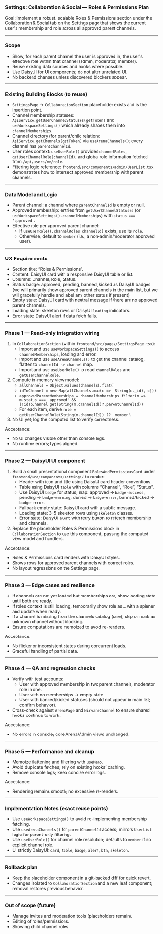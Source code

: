 ### Settings: Collaboration & Social — Roles & Permissions Plan

Goal: Implement a robust, scalable Roles & Permissions section under the Collaboration & Social tab on the Settings page that shows the current user's membership and role across all approved parent channels.

---

### Scope
- Show, for each parent channel the user is approved in, the user's effective role within that channel (admin, moderator, member).
- Reuse existing data sources and hooks where possible.
- Use DaisyUI for UI components; do not alter unrelated UI.
- No backend changes unless discovered blockers appear.

---

### Existing Building Blocks (to reuse)
- `SettingsPage` → `CollaborationSection` placeholder exists and is the insertion point.
- Channel membership statuses: `ApiService.getUserChannelStatuses(getToken)` and `useWorkspaceSettings()` which already shapes them into `channelMemberships`.
- Channel directory (for parent/child relation): `ApiService.getChannels(getToken)` via `useArenaChannels()`; every channel has `parentChannelId`.
- User roles context: `useUserRole()` provides `channelRoles`, `getUserChannelRole(channelId)`, and global role information fetched from `/api/users/me/role`.
- Filtering logic reference: `frontend/src/components/admin/UserList.tsx` demonstrates how to intersect approved membership with parent channels.

---

### Data Model and Logic
- Parent channel: a channel where `parentChannelId` is empty or null.
- Approved membership: entries from `getUserChannelStatuses` (or `useWorkspaceSettings().channelMemberships`) with `status === 'approved'`.
- Effective role per approved parent channel:
  - If `useUserRole().channelRoles[channelId]` exists, use its `role`.
  - Otherwise, default to `member` (i.e., a non-admin/moderator approved user).

---

### UX Requirements
- Section title: “Roles & Permissions”.
- Content: DaisyUI card with a responsive DaisyUI table or list.
- Columns: Channel, Role, Status.
- Status badge: approved, pending, banned, kicked as DaisyUI badges (we will primarily show approved parent channels in the main list, but we will gracefully handle and label any other status if present).
- Empty state: DaisyUI card with neutral message if there are no approved parent channels.
- Loading state: skeleton rows or DaisyUI `loading` indicators.
- Error state: DaisyUI alert if data fetch fails.

---

### Phase 1 — Read-only integration wiring
1. In `CollaborationSection` (within `frontend/src/pages/SettingsPage.tsx`):
   - Import and use `useWorkspaceSettings()` to access `channelMemberships`, loading and error.
   - Import and use `useArenaChannels()` to get the channel catalog, flatten to `channelId -> channel` map.
   - Import and use `useUserRole()` to read `channelRoles` and `getUserChannelRole`.
2. Compute in-memory view model:
   - `allChannels = Object.values(channels).flat()`
   - `idToChannel = new Map(allChannels.map(c => [String(c._id), c]))`
   - `approvedParentMemberships = channelMemberships.filter(m => m.status === 'approved' && (!idToChannel.get(String(m.channelId))?.parentChannelId))`
   - For each item, derive `role = getUserChannelRole(String(m.channelId)) ?? 'member'`.
3. No UI yet; log the computed list to verify correctness.

Acceptance:
- No UI changes visible other than console logs.
- No runtime errors; types aligned.

---

### Phase 2 — DaisyUI UI component
1. Build a small presentational component `RolesAndPermissionsCard` under `frontend/src/components/settings/` to render:
   - Header with icon and title using DaisyUI card header conventions.
   - Table using DaisyUI `table` with columns “Channel”, “Role”, “Status”.
   - Use DaisyUI `badge` for status; map: approved → `badge-success`, pending → `badge-warning`, denied → `badge-error`, banned/kicked → `badge-error`.
   - Fallback empty state: DaisyUI card with a subtle message.
   - Loading state: 3–5 skeleton rows using `skeleton` classes.
   - Error state: DaisyUI `alert` with retry button to refetch membership and channels.
2. Replace the placeholder Roles & Permissions block in `CollaborationSection` to use this component, passing the computed view model and handlers.

Acceptance:
- Roles & Permissions card renders with DaisyUI styles.
- Shows rows for approved parent channels with correct roles.
- No layout regressions on the Settings page.

---

### Phase 3 — Edge cases and resilience
- If channels are not yet loaded but memberships are, show loading state until both are ready.
- If roles context is still loading, temporarily show role as `…` with a spinner and update when ready.
- If a channel is missing from the channels catalog (rare), skip or mark as unknown channel without blocking.
- Ensure computations are memoized to avoid re-renders.

Acceptance:
- No flicker or inconsistent states during concurrent loads.
- Graceful handling of partial data.

---

### Phase 4 — QA and regression checks
- Verify with test accounts:
  - User with approved membership in two parent channels, moderator role in one.
  - User with no memberships → empty state.
  - User with banned/kicked statuses (should not appear in main list; confirm behavior).
- Cross-check against `ArenaPage` and `NirvanaChannel` to ensure shared hooks continue to work.

Acceptance:
- No errors in console; core Arena/Admin views unchanged.

---

### Phase 5 — Performance and cleanup
- Memoize flattening and filtering with `useMemo`.
- Avoid duplicate fetches; rely on existing hooks’ caching.
- Remove console logs; keep concise error logs.

Acceptance:
- Rendering remains smooth; no excessive re-renders.

---

### Implementation Notes (exact reuse points)
- Use `useWorkspaceSettings()` to avoid re-implementing membership fetching.
- Use `useArenaChannels()` for `parentChannelId` access; mirrors `UserList` logic for parent-only filtering.
- Use `useUserRole()` for channel role resolution; defaults to `member` if no explicit channel role.
- UI strictly DaisyUI: `card`, `table`, `badge`, `alert`, `btn`, `skeleton`.

---

### Rollback plan
- Keep the placeholder component in a git-backed diff for quick revert.
- Changes isolated to `CollaborationSection` and a new leaf component; removal restores previous behavior.

---

### Out of scope (future)
- Manage invites and moderation tools (placeholders remain).
- Editing of roles/permissions.
- Showing child channel roles.


